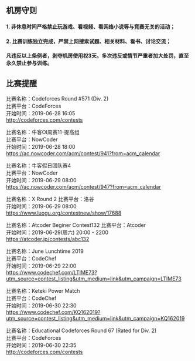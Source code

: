 ## 机房守则  
#### 1. 非休息时间严格禁止玩游戏、看视频、看网络小说等与竞赛无关的活动；  
#### 2. 比赛训练独立完成，严禁上网搜索试题、相关材料、看书、讨论交流；  

#### 凡违反以上条例者，剥夺机房使用权3天。多次违反或情节严重者加大处罚，直至永久禁止参与训练。  

## 比赛提醒

比赛名称：Codeforces Round #571 (Div. 2)  
比赛平台：CodeForces  
开始时间：2019-06-28 16:05  
http://codeforces.com/contests  

比赛名称：牛客OI周赛11-提高组  
比赛平台：NowCoder  
开始时间：2019-06-28 18:00  
https://ac.nowcoder.com/acm/contest/941?from=acm_calendar  

比赛名称：牛客假日团队赛4  
比赛平台：NowCoder  
开始时间：2019-06-29 08:00  
https://ac.nowcoder.com/acm/contest/947?from=acm_calendar  

比赛名称：X Round 2
比赛平台：洛谷  
开始时间：2019-06-29 08:00  
https://www.luogu.org/contestnew/show/17688  

比赛名称：Atcoder Beginer Contest132 
比赛平台：Atcoder  
开始时间：2019-06-29(周六) 20:00 - 2200  
https://atcoder.jp/contests/abc132  

比赛名称：June Lunchtime 2019  
比赛平台：CodeChef  
开始时间：2019-06-29 22:00  
https://www.codechef.com/LTIME73?utm_source=contest_listing&utm_medium=link&utm_campaign=LTIME73  

比赛名称：Keteki Power Match  
比赛平台：CodeChef  
开始时间：2019-06-30 22:30  
https://www.codechef.com/KQ162019?utm_source=contest_listing&utm_medium=link&utm_campaign=KQ162019  

比赛名称：Educational Codeforces Round 67 (Rated for Div. 2)  
比赛平台：CodeForces  
开始时间：2019-06-30 22:35  
http://codeforces.com/contests  
